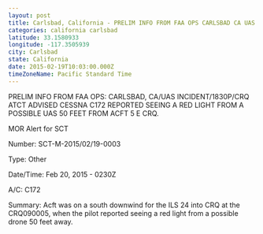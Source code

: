 ```yaml
---
layout: post
title: Carlsbad, California - PRELIM INFO FROM FAA OPS CARLSBAD CA UAS INCIDENT 1830P CRQ ATCT ADVISED CESSNA C172
categories: california carlsbad
latitude: 33.1580933
longitude: -117.3505939
city: Carlsbad
state: California
date: 2015-02-19T10:03:00.000Z
timeZoneName: Pacific Standard Time
---
```


PRELIM INFO FROM FAA OPS: CARLSBAD, CA/UAS INCIDENT/1830P/CRQ ATCT ADVISED CESSNA C172 REPORTED SEEING A RED LIGHT FROM A POSSIBLE UAS 50 FEET FROM ACFT 5 E CRQ. 

MOR Alert for SCT

Number: SCT-M-2015/02/19-0003

Type: Other

Date/Time: Feb 20, 2015 - 0230Z

A/C: C172

Summary: Acft was on a south downwind for the ILS 24 into CRQ at the CRQ090005, when the pilot reported seeing a red light from a possible drone 50 feet away.
